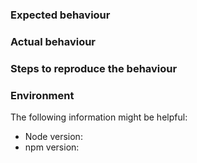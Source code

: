 ### Expected behaviour

### Actual behaviour

### Steps to reproduce the behaviour

### Environment
The following information might be helpful:
- Node version:
- npm version:
